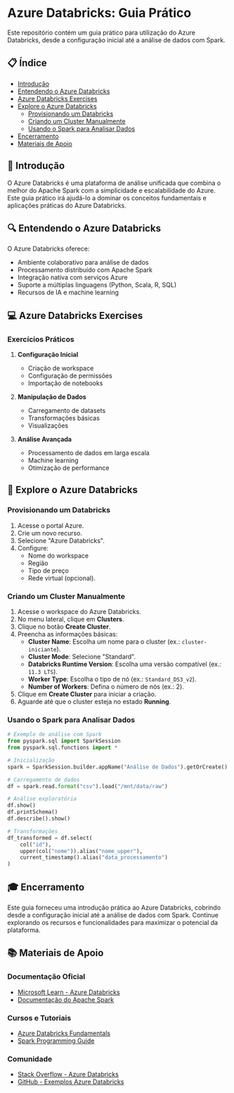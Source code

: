# Azure Databricks: Guia Prático

Este repositório contém um guia prático para utilização do Azure Databricks, desde a configuração inicial até a análise de dados com Spark.

## 📋 Índice

- [Introdução](#-introdução)
- [Entendendo o Azure Databricks](#-entendendo-o-azure-databricks)
- [Azure Databricks Exercises](#-azure-databricks-exercises)
- [Explore o Azure Databricks](#-explore-o-azure-databricks)
  - [Provisionando um Databricks](#provisionando-um-databricks)
  - [Criando um Cluster Manualmente](#criando-um-cluster-manualmente)
  - [Usando o Spark para Analisar Dados](#usando-o-spark-para-analisar-dados)
- [Encerramento](#-encerramento)
- [Materiais de Apoio](#-materiais-de-apoio)

## 🎯 Introdução

O Azure Databricks é uma plataforma de análise unificada que combina o melhor do Apache Spark com a simplicidade e escalabilidade do Azure. Este guia prático irá ajudá-lo a dominar os conceitos fundamentais e aplicações práticas do Azure Databricks.

## 🔍 Entendendo o Azure Databricks

O Azure Databricks oferece:

- Ambiente colaborativo para análise de dados
- Processamento distribuído com Apache Spark
- Integração nativa com serviços Azure
- Suporte a múltiplas linguagens (Python, Scala, R, SQL)
- Recursos de IA e machine learning

## 💻 Azure Databricks Exercises

### Exercícios Práticos

1. **Configuração Inicial**

   - Criação de workspace
   - Configuração de permissões
   - Importação de notebooks

2. **Manipulação de Dados**

   - Carregamento de datasets
   - Transformações básicas
   - Visualizações

3. **Análise Avançada**
   - Processamento de dados em larga escala
   - Machine learning
   - Otimização de performance

## 🚀 Explore o Azure Databricks

### Provisionando um Databricks

1. Acesse o portal Azure.
2. Crie um novo recurso.
3. Selecione "Azure Databricks".
4. Configure:
   - Nome do workspace
   - Região
   - Tipo de preço
   - Rede virtual (opcional).

### Criando um Cluster Manualmente

1. Acesse o workspace do Azure Databricks.
2. No menu lateral, clique em **Clusters**.
3. Clique no botão **Create Cluster**.
4. Preencha as informações básicas:
   - **Cluster Name**: Escolha um nome para o cluster (ex.: `cluster-iniciante`).
   - **Cluster Mode**: Selecione "Standard".
   - **Databricks Runtime Version**: Escolha uma versão compatível (ex.: `11.3 LTS`).
   - **Worker Type**: Escolha o tipo de nó (ex.: `Standard_DS3_v2`).
   - **Number of Workers**: Defina o número de nós (ex.: 2).
5. Clique em **Create Cluster** para iniciar a criação.
6. Aguarde até que o cluster esteja no estado **Running**.

### Usando o Spark para Analisar Dados

```python
# Exemplo de análise com Spark
from pyspark.sql import SparkSession
from pyspark.sql.functions import *

# Inicialização
spark = SparkSession.builder.appName("Análise de Dados").getOrCreate()

# Carregamento de dados
df = spark.read.format("csv").load("/mnt/data/raw")

# Análise exploratória
df.show()
df.printSchema()
df.describe().show()

# Transformações
df_transformed = df.select(
    col("id"),
    upper(col("nome")).alias("nome_upper"),
    current_timestamp().alias("data_processamento")
)
```

## 🎓 Encerramento

Este guia forneceu uma introdução prática ao Azure Databricks, cobrindo desde a configuração inicial até a análise de dados com Spark. Continue explorando os recursos e funcionalidades para maximizar o potencial da plataforma.

## 📚 Materiais de Apoio

### Documentação Oficial

- [Microsoft Learn - Azure Databricks](https://learn.microsoft.com/pt-br/azure/databricks/)
- [Documentação do Apache Spark](https://spark.apache.org/docs/latest/)

### Cursos e Tutoriais

- [Azure Databricks Fundamentals](https://learn.microsoft.com/pt-br/training/paths/azure-databricks-fundamentals/)
- [Spark Programming Guide](https://spark.apache.org/docs/latest/rdd-programming-guide.html)

### Comunidade

- [Stack Overflow - Azure Databricks](https://stackoverflow.com/questions/tagged/azure-databricks)
- [GitHub - Exemplos Azure Databricks](https://github.com/Azure/azure-databricks-examples)
